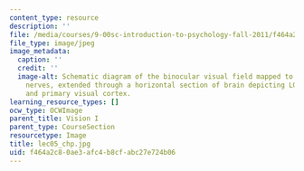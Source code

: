 ```yaml
---
content_type: resource
description: ''
file: /media/courses/9-00sc-introduction-to-psychology-fall-2011/f464a2c80ae3afc4b8cfabc27e724b06_lec05_chp.jpg
file_type: image/jpeg
image_metadata:
  caption: ''
  credit: ''
  image-alt: Schematic diagram of the binocular visual field mapped to eyes and optic
    nerves, extended through a horizontal section of brain depicting LGN, optic radiation,
    and primary visual cortex.
learning_resource_types: []
ocw_type: OCWImage
parent_title: Vision I
parent_type: CourseSection
resourcetype: Image
title: lec05_chp.jpg
uid: f464a2c8-0ae3-afc4-b8cf-abc27e724b06
---
```

